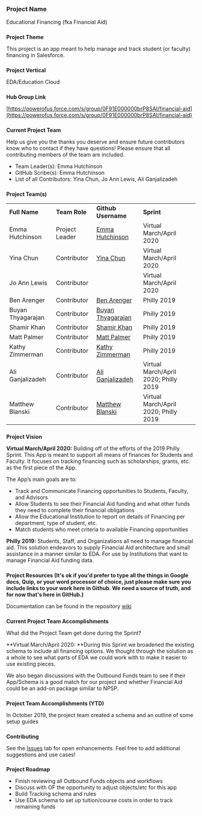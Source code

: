 ### **Project Name**

Educational Financing (fka Financial Aid)


### 
**Project Theme**

This project is an app meant to help manage and track student (or faculty) financing in Salesforce.


### 
**Project Vertical**

EDA/Education Cloud


### 
**Hub Group Link**

[https://powerofus.force.com/s/group/0F91E000000brP8SAI/financial-aid](https://powerofus.force.com/s/group/0F91E000000brP8SAI/financial-aid)


### 
**Current Project Team**

Help us give you the thanks you deserve and ensure future contributors know who to contact if they have questions! Please ensure that all contributing members of the team are included.



*   Team Leader(s): Emma Hutchinson
*   GitHub Scribe(s): Emma Hutchinson
*   List of all Contributors: Yina Chun, Jo Ann Lewis, Ali Ganjalizadeh

### 
**Project Team(s)**


<table>
  <tr>
   <td>
<strong>Full Name</strong>
   </td>
   <td><strong>Team Role</strong>
   </td>
   <td><strong>Github Username</strong>
   </td>
   <td><strong>Sprint</strong>
   </td>
  </tr>
  <tr>
   <td>Emma Hutchinson
   </td>
   <td>Project Leader
   </td>
   <td><a href="https://github.com/erh244">Emma Hutchinson</a>
   </td>
   <td>Virtual March/April 2020
   </td>
  </tr>
  <tr>
   <td>Yina Chun
   </td>
   <td>Contributor
   </td>
   <td><a href="https://github.com/cyina88">Yina Chun</a>
   </td>
   <td>Virtual March/April 2020
   </td>
  </tr>
  <tr>
   <td>Jo Ann Lewis
   </td>
   <td>Contributor
   </td>
   <td>
   </td>
   <td>Virtual March/April 2020
   </td>
  </tr>
  <tr>
   <td>Ben Arenger
   </td>
   <td>Contributor
   </td>
   <td><a href="https://github.com/dripkoffee">Ben Arenger</a>
   </td>
   <td>Philly 2019
   </td>
  </tr>
  <tr>
   <td>Buyan Thyagarajan
   </td>
   <td>Contributor
   </td>
   <td><a href="https://github.com/buyan47">Buyan Thyagarajan</a>
   </td>
   <td>Philly 2019
   </td>
  </tr>
  <tr>
   <td>Shamir Khan
   </td>
   <td>Contributor
   </td>
   <td><a href="https://github.com/shamgitpub">Shamir Khan</a>
   </td>
   <td>Philly 2019
   </td>
  </tr>
  <tr>
   <td>Matt Palmer
   </td>
   <td>Contributor
   </td>
   <td><a href="https://github.com/matt2403">Matt Palmer</a>
   </td>
   <td>Philly 2019
   </td>
  </tr>
  <tr>
   <td>Kathy Zimmerman
   </td>
   <td>Contributor
   </td>
   <td><a href="https://github.com/KathyZimmerman">Kathy Zimmerman</a>
   </td>
   <td>Philly 2019
   </td>
  </tr>
  <tr>
   <td>Ali Ganjalizadeh
   </td>
   <td>Contributor
   </td>
   <td><a href="https://github.com/aligeez">Ali Ganjalizadeh</a>
   </td>
   <td>Virtual March/April 2020; Philly 2019
   </td>
  </tr>
  <tr>
   <td>Matthew Blanski
   </td>
   <td>Contributor
   </td>
   <td><a href="https://github.com/MatthewBlanski">Matthew Blanski</a>
   </td>
   <td>Virtual March/April 2020; Philly 2019
   </td>
  </tr>
</table>



### 
**Project Vision**

**Virtual March/April 2020:** Building off of the efforts of the 2019 Philly Sprint. This App is meant to support all means of finances for Students and Faculty. It focuses on tracking financing such as scholarships, grants, etc. as the first piece of the App. 

The App’s main goals are to:



*   Track and Communicate Financing opportunities to Students, Faculty, and Advisors
*   Allow Students to see their Financial Aid funding and what other funds they need to complete their financial obligations
*   Allow the Educational Institution to report on details of Financing per department, type of student, etc.
*   Match students who meet criteria to available Financing opportunities 

**Philly 2019:** Students, Staff, and Organizations all need to manage financial aid. This solution endeavors to supply Financial Aid architecture and small assistance in a manner similar to EDA. For use by Institutions that want to manage Financial Aid funding data.


### 
**Project Resources (It's ok if you'd prefer to type all the things in Google docs, Quip, or your word processor of choice, just please make sure you include links to your work here in Github. We need a source of truth, and for now that's here in GitHub.)**

Documentation can be found in the repository [wiki](https://github.com/SFDO-Sprint-2019-Philadelphia/Financial-Aid/wiki)


### 
**Current Project Team Accomplishments**

What did the Project Team get done during the Sprint?

**Virtual March/April 2020: **During this Sprint we broadened the existing schema to include all financing options. We thought through the solution as a whole to see what parts of EDA we could work with to make it easier to use existing pieces. 

We also began discussions with the Outbound Funds team to see if their App/Schema is a good match for our project and whether Financial Aid could be an add-on package similar to NPSP.


### 
**Project Team Accomplishments (YTD)**

In October 2019, the project team created a schema and an outline of some setup guides


### 
**Contributing**

See the [Issues](https://github.com/SFDO-Sprint-2019-Philadelphia/Financial-Aid/issues) tab for open enhancements. Feel free to add additional suggestions and use cases!


### 
**Project Roadmap**



*   Finish reviewing all Outbound Funds objects and workflows
*   Discuss with OF the opportunity to adjust objects/etc for this app
*   Build Tracking schema and rules
*   Use EDA schema to set up tuition/course costs in order to track remaining funds
